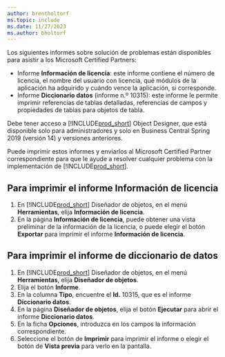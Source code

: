 ```yaml
---
author: brentholtorf
ms.topic: include
ms.date: 11/27/2023
ms.author: bholtorf
---
```


Los siguientes informes sobre solución de problemas están disponibles para asistir a los Microsoft Certified Partners:  

-   Informe **Información de licencia**: este informe contiene el número de licencia, el nombre del usuario con licencia, qué módulos de la aplicación ha adquirido y cuándo vence la aplicación, si corresponde.  
-   Informe **Diccionario datos** (informe n.º 10315): este informe le permite imprimir referencias de tablas detalladas, referencias de campos y propiedades de tablas para objetos de tabla.  

Debe tener acceso a [!INCLUDE[prod_short](../../../includes/prod_short.md)] Object Designer, que está disponible solo para administradores y solo en Business Central Spring 2019 (versión 14) y versiones anteriores.  

Puede imprimir estos informes y enviarlos al Microsoft Certified Partner correspondiente para que le ayude a resolver cualquier problema con la implementación de [!INCLUDE[prod_short](../../../includes/prod_short.md)].  

## Para imprimir el informe Información de licencia  
1.  En [!INCLUDE[prod_short](../../../includes/prod_short.md)] Diseñador de objetos, en el menú **Herramientas**, elija **Información de licencia**.  
2.  En la página **Información de licencia**, puede obtener una vista preliminar de la información de la licencia, o puede elegir el botón **Exportar** para imprimir el informe **Información de licencia**.  

## Para imprimir el informe de diccionario de datos  
1.  En [!INCLUDE[prod_short](../../../includes/prod_short.md)] Diseñador de objetos, en el menú **Herramientas**, elija **Diseñador de objetos**.  
2.  Elija el botón **Informe**.  
3.  En la columna **Tipo**, encuentre el **Id.** 10315, que es el informe **Diccionario datos**.  
4.  En la página **Diseñador de objetos**, elija el botón **Ejecutar** para abrir el informe **Diccionario datos**.  
5.  En la ficha **Opciones**, introduzca en los campos la información correspondiente.  
6.  Seleccione el botón de **Imprimir** para imprimir el informe o elegir el botón de **Vista previa** para verlo en la pantalla.  
